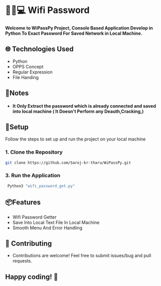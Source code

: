 
# 📶📡💻 Wifi Password
#### Welcome to WiPassPy Project, Console Based Application Develop in Python To Exact Password For Saved Network in Local Machine.


## 🌐 Technologies Used
- Python
- OPPS Concept
- Regular Expression
- File Handing 

## 🚩Notes
- #### It Only Extract the password which is already connected and saved into local machine ( It Doesn't Perform any Deauth,Cracking,)



## 🚀Setup

Follow the steps to set up and run the project on your local machine


  ### 1. Clone the Repository
  ```bash
git clone https://github.com/Saroj-kr-tharu/WiPassPy.git
 ```
 ### 3. Run the Application
  ```bash
   Python3 "wifi_password_get.py"
 ```
## 📦Features

- Wifi Password Getter
- Save Into Local Text File In Local Machine
- Smooth Menu And Error Handling



## 🤝 Contributing
- Contributions are welcome! Feel free to submit issues/bug and pull requests.


## Happy coding! 🎉
